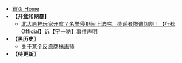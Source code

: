 - [首页 Home](README.md)
- **【开盒和网暴】**
  - [北大原神玩家开盒？名誉侵犯闹上法院，造谣者惨遭切割！【行秋Official】诉【宁一呐】事件声明](docs/北大原神玩家开盒？名誉侵犯闹上法院，造谣者惨遭切割！【行秋Official】诉【宁一呐】事件声明.md)
- **【黑历史】**
  - [关于某个反原商稿画师](docs/关于某个反原商稿画师.md)
- **【待更新】**
